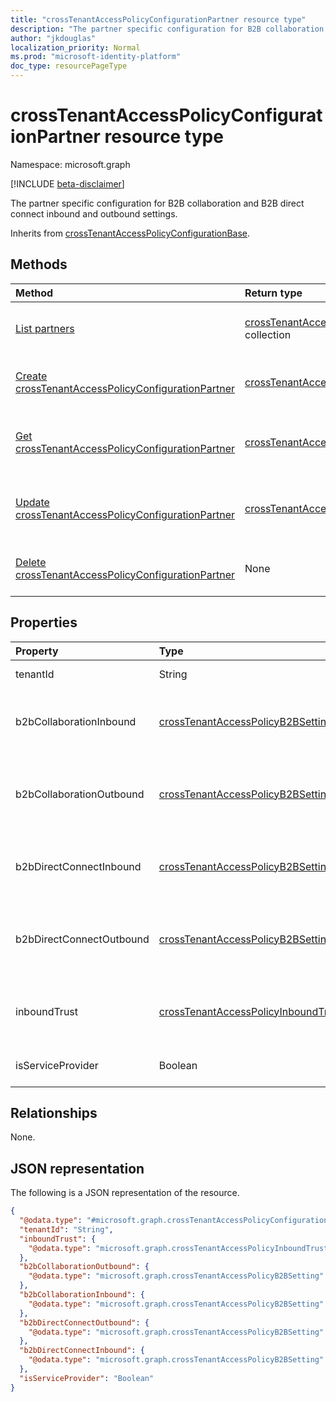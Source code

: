 ```yaml
---
title: "crossTenantAccessPolicyConfigurationPartner resource type"
description: "The partner specific configuration for B2B collaboration and B2B direct connect inbound and outbound settings."
author: "jkdouglas"
localization_priority: Normal
ms.prod: "microsoft-identity-platform"
doc_type: resourcePageType
---
```


# crossTenantAccessPolicyConfigurationPartner resource type

Namespace: microsoft.graph

[!INCLUDE [beta-disclaimer](../../includes/beta-disclaimer.md)]

The partner specific configuration for B2B collaboration and B2B direct connect inbound and outbound settings.

Inherits from [crossTenantAccessPolicyConfigurationBase](../resources/crosstenantaccesspolicyconfigurationbase.md).

## Methods

|Method|Return type|Description|
|:---|:---|:---|
|[List partners](../api/crosstenantaccesspolicy-list-partners.md)|[crossTenantAccessPolicyConfigurationPartner](../resources/crosstenantaccesspolicyconfigurationpartner.md) collection|Get a list of all partner specific configurations.|
|[Create crossTenantAccessPolicyConfigurationPartner](../api/crosstenantaccesspolicy-post-partners.md)|[crossTenantAccessPolicyConfigurationPartner](../resources/crosstenantaccesspolicyconfigurationpartner.md)|Create a new partner specific configuration.|
|[Get crossTenantAccessPolicyConfigurationPartner](../api/crosstenantaccesspolicyconfigurationpartner-get.md)|[crossTenantAccessPolicyConfigurationPartner](../resources/crosstenantaccesspolicyconfigurationpartner.md)|Read the partner specific configuration settings.|
|[Update crossTenantAccessPolicyConfigurationPartner](../api/crosstenantaccesspolicyconfigurationpartner-update.md)|[crossTenantAccessPolicyConfigurationPartner](../resources/crosstenantaccesspolicyconfigurationpartner.md)|Update the properties of a partner specific configuration.|
|[Delete crossTenantAccessPolicyConfigurationPartner](../api/crosstenantaccesspolicyconfigurationpartner-delete.md)|None|Delete the partner specific configuration.|

## Properties

|Property|Type|Description|
|:---|:---|:---|
|tenantId|String|The tenant identifier (GUID) for the partner Azure Active Directory organization.|
|b2bCollaborationInbound|[crossTenantAccessPolicyB2BSetting](../resources/crosstenantaccesspolicyb2bsetting.md)|Defines your partner specific configuration for users from other organizations accessing your resources via B2B collaboration. Inherited from [crossTenantAccessPolicyConfigurationBase](../resources/crosstenantaccesspolicyconfigurationbase.md).|
|b2bCollaborationOutbound|[crossTenantAccessPolicyB2BSetting](../resources/crosstenantaccesspolicyb2bsetting.md)|Defines your partner specific configuration for users in your organization going outbound to access resources in another organization via B2B collaboration. Inherited from [crossTenantAccessPolicyConfigurationBase](../resources/crosstenantaccesspolicyconfigurationbase.md).|
|b2bDirectConnectInbound|[crossTenantAccessPolicyB2BSetting](../resources/crosstenantaccesspolicyb2bsetting.md)|Defines your partner specific configuration for users from other organizations accessing your resources via B2B direct connect. Inherited from [crossTenantAccessPolicyConfigurationBase](../resources/crosstenantaccesspolicyconfigurationbase.md).|
|b2bDirectConnectOutbound|[crossTenantAccessPolicyB2BSetting](../resources/crosstenantaccesspolicyb2bsetting.md)|Defines your partner specific configuration for users in your organization going outbound to access resources in another organization via B2B direct connect. Inherited from [crossTenantAccessPolicyConfigurationBase](../resources/crosstenantaccesspolicyconfigurationbase.md).|
|inboundTrust|[crossTenantAccessPolicyInboundTrust](../resources/crosstenantaccesspolicyinboundtrust.md)|Determines the partner specific configuration for trusting other conditional access claims from external Azure Active Directory organizations. Inherited from [crossTenantAccessPolicyConfigurationBase](../resources/crosstenantaccesspolicyconfigurationbase.md).|
|isServiceProvider|Boolean|Identifies whether the partner specific configuration is a cloud service provider for your organization.|

## Relationships

None.

## JSON representation

The following is a JSON representation of the resource.
<!-- {
  "blockType": "resource",
  "keyProperty": "id",
  "@odata.type": "microsoft.graph.crossTenantAccessPolicyConfigurationPartner",
  "baseType": "microsoft.graph.crossTenantAccessPolicyConfigurationBase",
  "openType": false
}
-->

``` json
{
  "@odata.type": "#microsoft.graph.crossTenantAccessPolicyConfigurationPartner",
  "tenantId": "String",
  "inboundTrust": {
    "@odata.type": "microsoft.graph.crossTenantAccessPolicyInboundTrust"
  },
  "b2bCollaborationOutbound": {
    "@odata.type": "microsoft.graph.crossTenantAccessPolicyB2BSetting"
  },
  "b2bCollaborationInbound": {
    "@odata.type": "microsoft.graph.crossTenantAccessPolicyB2BSetting"
  },
  "b2bDirectConnectOutbound": {
    "@odata.type": "microsoft.graph.crossTenantAccessPolicyB2BSetting"
  },
  "b2bDirectConnectInbound": {
    "@odata.type": "microsoft.graph.crossTenantAccessPolicyB2BSetting"
  },
  "isServiceProvider": "Boolean"
}
```
